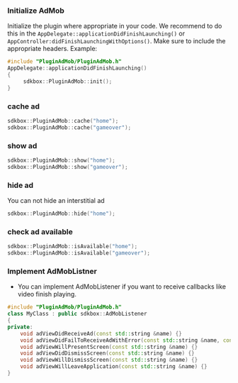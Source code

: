 ### Initialize AdMob
Initialize the plugin where appropriate in your code. We recommend to do this in the `AppDelegate::applicationDidFinishLaunching()` or `AppController:didFinishLaunchingWithOptions()`. Make sure to include the appropriate headers. Example:
```cpp
#include "PluginAdMob/PluginAdMob.h"
AppDelegate::applicationDidFinishLaunching()
{
     sdkbox::PluginAdMob::init();
}
```

### cache ad
```cpp
sdkbox::PluginAdMob::cache("home");
sdkbox::PluginAdMob::cache("gameover");
```

### show ad
```cpp
sdkbox::PluginAdMob::show("home");
sdkbox::PluginAdMob::show("gameover");
```

### hide ad
You can not hide an interstitial ad
```cpp
sdkbox::PluginAdMob::hide("home");
```

### check ad available
```cpp
sdkbox::PluginAdMob::isAvailable("home");
sdkbox::PluginAdMob::isAvailable("gameover");
```

### Implement AdMobListner
* You can implement AdMobListener if you want to receive callbacks like video finish playing.
```cpp
#include "PluginAdMob/PluginAdMob.h"
class MyClass : public sdkbox::AdMobListener
{
private:
    void adViewDidReceiveAd(const std::string &name) {}
    void adViewDidFailToReceiveAdWithError(const std::string &name, const std::string &msg) {}
    void adViewWillPresentScreen(const std::string &name) {}
    void adViewDidDismissScreen(const std::string &name) {}
    void adViewWillDismissScreen(const std::string &name) {}
    void adViewWillLeaveApplication(const std::string &name) {}
}
```
